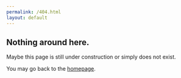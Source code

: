```yaml
---
permalink: /404.html
layout: default
---
```


## Nothing around here.

Maybe this page is still under construction or simply does not exist.

You may go back to the [homepage](/).
